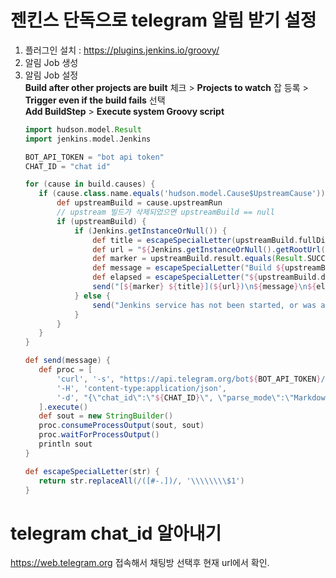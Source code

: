 # 젠킨스 단독으로 telegram 알림 받기 설정

1. 플러그인 설치 : https://plugins.jenkins.io/groovy/
1. 알림 Job 생성
1. 알림 Job 설정  
    **Build after other projects are built** 체크 > **Projects to watch** 잡 등록 > **Trigger even if the build fails** 선택  
    **Add BuildStep** > **Execute system Groovy script**
    ```groovy
   import hudson.model.Result
   import jenkins.model.Jenkins

   BOT_API_TOKEN = "bot api token"
   CHAT_ID = "chat id"

   for (cause in build.causes) {
       if (cause.class.name.equals('hudson.model.Cause$UpstreamCause')) {
           def upstreamBuild = cause.upstreamRun
           // upstream 빌드가 삭제되었으면 upstreamBuild == null
           if (upstreamBuild) {
               if (Jenkins.getInstanceOrNull()) {
                   def title = escapeSpecialLetter(upstreamBuild.fullDisplayName)
                   def url = "${Jenkins.getInstanceOrNull().getRootUrl()}${upstreamBuild.url}"
                   def marker = upstreamBuild.result.equals(Result.SUCCESS) ? "🟢" : upstreamBuild.result.equals(Result.FAILURE) ? "🔴" : "🟡"
                   def message = escapeSpecialLetter("Build ${upstreamBuild.result.toString().toLowerCase()}.")
                   def elapsed = escapeSpecialLetter("${upstreamBuild.durationString} elapsed.")
                   send("[${marker} ${title}](${url})\n${message}\n${elapsed}")
               } else {
                   send("Jenkins service has not been started, or was already shut down, or we are running on an unrelated JVM, typically an agent.")
               }
           }
       }
   }

   def send(message) {
       def proc = [
           'curl', '-s', "https://api.telegram.org/bot${BOT_API_TOKEN}/sendMessage",
           '-H', 'content-type:application/json',
           '-d', "{\"chat_id\":\"${CHAT_ID}\", \"parse_mode\":\"MarkdownV2\", \"text\":\"${message}\"}"
       ].execute()
       def sout = new StringBuilder()
       proc.consumeProcessOutput(sout, sout)
       proc.waitForProcessOutput()
       println sout
   }

   def escapeSpecialLetter(str) {
       return str.replaceAll(/([#-.])/, '\\\\\\\\$1')
   }
    ```

# telegram chat_id 알아내기
https://web.telegram.org 접속해서 채팅방 선택후 현재 url에서 확인.

